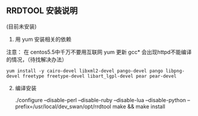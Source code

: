 RRDTOOL 安装说明
----------------

(目前未安装)

1. 用 yum 安装相关的依赖
	
注意：
在 centos5.5中千万不要用互联网 yum 更新 gcc* 会出现httpd不能编译的情况，（待找解决办法）

	yum install -y cairo-devel libxml2-devel pango-devel pango libpng-devel freetype freetype-devel libart_lgpl-devel pear pear-devel

2. 编译安装

	./configure –disable-perl –disable-ruby –disable-lua –disable-python –prefix=/usr/local/dev_swan/opt/rrdtool
	make && make install
